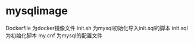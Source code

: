 # mysqlimage

Dockerfile 为docker镜像文件
init.sh 为mysql初始化导入init.sql的脚本
init.sql 为初始化脚本
my.cnf 为mysql的配置文件
